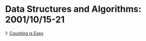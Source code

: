 # Data Structures and Algorithms: 2001/10/15-21  
1: [Counting is Easy](https://doi.org/10.48550/arXiv.cs/0110038)  
